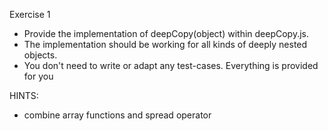 Exercise 1

- Provide the implementation of deepCopy(object) within deepCopy.js.
- The implementation should be working for all kinds of deeply nested objects. 
- You don't need to write or adapt any test-cases. Everything is provided for you

HINTS: 
- combine array functions and spread operator